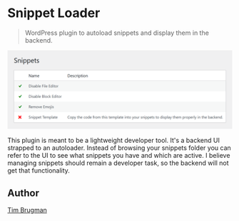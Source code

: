 # Snippet Loader

> WordPress plugin to autoload snippets and display them in the backend.

![screenshot](/screenshot.png)

This plugin is meant to be a lightweight developer tool. It's a backend UI strapped to an autoloader. Instead of browsing your snippets folder you can refer to the UI to see what snippets you have and which are active. I believe managing snippets should remain a developer task, so the backend will not get that functionality.

## Author

[Tim Brugman](https://github.com/Brugman)
